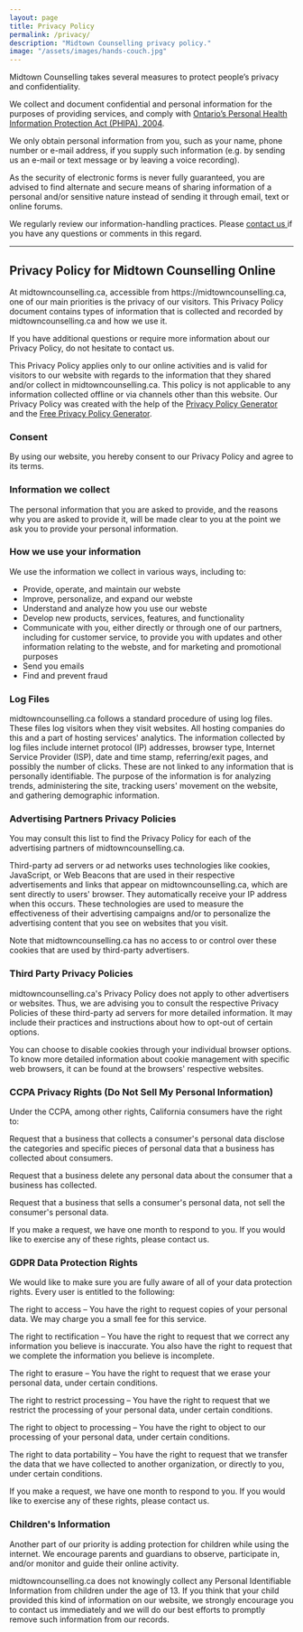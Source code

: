 ```yaml
---
layout: page
title: Privacy Policy
permalink: /privacy/
description: "Midtown Counselling privacy policy."
image: "/assets/images/hands-couch.jpg"
---
```


Midtown Counselling takes several measures to protect people’s privacy and confidentiality.

We collect and document confidential and personal information for the purposes of providing services, and comply with [Ontario’s Personal Health Information Protection Act (PHIPA), 2004](https://www.ontario.ca/laws/statute/04p03).

We only obtain personal information from you, such as your name, phone number or e-mail address, if you supply such information (e.g. by sending us an e-mail or text message or by leaving a voice recording).

 As the security of electronic forms is never fully guaranteed, you are advised to find alternate and secure means of sharing information of a personal and/or sensitive nature instead of sending it through email, text or online forums.

We regularly review our information-handling practices. Please [contact us ](/contact) if you have any questions or comments in this regard.

<hr class="content-divider">

<h2>Privacy Policy for Midtown Counselling Online</h2>

<p>At midtowncounselling.ca, accessible from https://midtowncounselling.ca, one of our main priorities is the privacy of our visitors. This Privacy Policy document contains types of information that is collected and recorded by midtowncounselling.ca and how we use it.</p>

<p>If you have additional questions or require more information about our Privacy Policy, do not hesitate to contact us.</p>

<p>This Privacy Policy applies only to our online activities and is valid for visitors to our website with regards to the information that they shared and/or collect in midtowncounselling.ca. This policy is not applicable to any information collected offline or via channels other than this website. Our Privacy Policy was created with the help of the <a href="https://www.privacypolicygenerator.info">Privacy Policy Generator</a> and the <a href="https://www.privacypolicyonline.com">Free Privacy Policy Generator</a>.</p>

<h3>Consent</h3>

<p>By using our website, you hereby consent to our Privacy Policy and agree to its terms.</p>

<h3>Information we collect</h3>

<p>The personal information that you are asked to provide, and the reasons why you are asked to provide it, will be made clear to you at the point we ask you to provide your personal information.</p>

<h3>How we use your information</h3>

<p>We use the information we collect in various ways, including to:</p>

<ul>
<li>Provide, operate, and maintain our webste</li>
<li>Improve, personalize, and expand our webste</li>
<li>Understand and analyze how you use our webste</li>
<li>Develop new products, services, features, and functionality</li>
<li>Communicate with you, either directly or through one of our partners, including for customer service, to provide you with updates and other information relating to the webste, and for marketing and promotional purposes</li>
<li>Send you emails</li>
<li>Find and prevent fraud</li>
</ul>

<h3>Log Files</h3>

<p>midtowncounselling.ca follows a standard procedure of using log files. These files log visitors when they visit websites. All hosting companies do this and a part of hosting services' analytics. The information collected by log files include internet protocol (IP) addresses, browser type, Internet Service Provider (ISP), date and time stamp, referring/exit pages, and possibly the number of clicks. These are not linked to any information that is personally identifiable. The purpose of the information is for analyzing trends, administering the site, tracking users' movement on the website, and gathering demographic information.</p>




<h3>Advertising Partners Privacy Policies</h3>

<P>You may consult this list to find the Privacy Policy for each of the advertising partners of midtowncounselling.ca.</p>

<p>Third-party ad servers or ad networks uses technologies like cookies, JavaScript, or Web Beacons that are used in their respective advertisements and links that appear on midtowncounselling.ca, which are sent directly to users' browser. They automatically receive your IP address when this occurs. These technologies are used to measure the effectiveness of their advertising campaigns and/or to personalize the advertising content that you see on websites that you visit.</p>

<p>Note that midtowncounselling.ca has no access to or control over these cookies that are used by third-party advertisers.</p>

<h3>Third Party Privacy Policies</h3>

<p>midtowncounselling.ca's Privacy Policy does not apply to other advertisers or websites. Thus, we are advising you to consult the respective Privacy Policies of these third-party ad servers for more detailed information. It may include their practices and instructions about how to opt-out of certain options. </p>

<p>You can choose to disable cookies through your individual browser options. To know more detailed information about cookie management with specific web browsers, it can be found at the browsers' respective websites.</p>

<h3>CCPA Privacy Rights (Do Not Sell My Personal Information)</h3>

<p>Under the CCPA, among other rights, California consumers have the right to:</p>
<p>Request that a business that collects a consumer's personal data disclose the categories and specific pieces of personal data that a business has collected about consumers.</p>
<p>Request that a business delete any personal data about the consumer that a business has collected.</p>
<p>Request that a business that sells a consumer's personal data, not sell the consumer's personal data.</p>
<p>If you make a request, we have one month to respond to you. If you would like to exercise any of these rights, please contact us.</p>

<h3>GDPR Data Protection Rights</h3>

<p>We would like to make sure you are fully aware of all of your data protection rights. Every user is entitled to the following:</p>
<p>The right to access – You have the right to request copies of your personal data. We may charge you a small fee for this service.</p>
<p>The right to rectification – You have the right to request that we correct any information you believe is inaccurate. You also have the right to request that we complete the information you believe is incomplete.</p>
<p>The right to erasure – You have the right to request that we erase your personal data, under certain conditions.</p>
<p>The right to restrict processing – You have the right to request that we restrict the processing of your personal data, under certain conditions.</p>
<p>The right to object to processing – You have the right to object to our processing of your personal data, under certain conditions.</p>
<p>The right to data portability – You have the right to request that we transfer the data that we have collected to another organization, or directly to you, under certain conditions.</p>
<p>If you make a request, we have one month to respond to you. If you would like to exercise any of these rights, please contact us.</p>

<h3>Children's Information</h3>

<p>Another part of our priority is adding protection for children while using the internet. We encourage parents and guardians to observe, participate in, and/or monitor and guide their online activity.</p>

<p>midtowncounselling.ca does not knowingly collect any Personal Identifiable Information from children under the age of 13. If you think that your child provided this kind of information on our website, we strongly encourage you to contact us immediately and we will do our best efforts to promptly remove such information from our records.</p>
